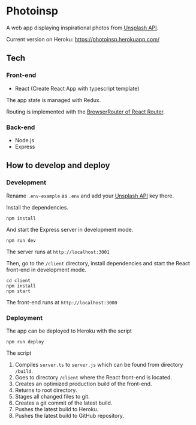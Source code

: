 # Photoinsp

A web app displaying inspirational photos from [Unsplash API](https://unsplash.com/developers).

Current version on Heroku: https://photoinsp.herokuapp.com/

## Tech

### Front-end

- React (Create React App with typescript template)

The app state is managed with Redux.

Routing is implemented with the [BrowserRouter of React Router](https://reactrouter.com/web/api/BrowserRouter).

### Back-end

- Node.js
- Express

## How to develop and deploy

### Development

Rename ```.env-example``` as ```.env``` and add your [Unsplash API](https://unsplash.com/developers) key there.

Install the dependencies.

```
npm install
```
And start the Express server in development mode.
```
npm run dev
```

The server runs at ```http://localhost:3001```

Then, go to the ```/client``` directory, install dependencies and start the React front-end in development mode.

```
cd client
npm install
npm start
```

The front-end runs at ```http://localhost:3000```

### Deployment

The app can be deployed to Heroku with the script

```
npm run deploy
```

The script
1. Compiles ```server.ts``` to ```server.js``` which can be found from directory ```/build```.
2. Goes to directory ```/client``` where the React front-end is located.
3. Creates an optimized production build of the front-end.
4. Returns to root directory.
5. Stages all changed files to git.
6. Creates a git commit of the latest build.
7. Pushes the latest build to Heroku.
8. Pushes the latest build to GitHub repository.